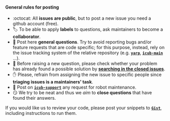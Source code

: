 
#### General rules for posting

- :octocat: All **issues are public**, but to post a new issue you need a github account (free).
- 🏷 To be able to apply **labels** to questions, ask maintainers to become a **collaborator**.
- :thinking: Post here **general questions**. Try to avoid reporting bugs and/or feature requests that are code specific; for this purpose, instead, rely on the issue tracking system of the relative repository \(e.g. [**`yarp`**](https://github.com/robotology/yarp), [**`icub-main`**](https://github.com/robotology/icub-main) ...).
- :eyes: Before raising a new question, please check whether your problem has already found a possible solution by [**searching in the closed issues**](https://github.com/robotology/QA/issues?q=is%3Aissue+is%3Aclosed).
- :hand: Please, refrain from assigning the new issue to specific people since **triaging issues is a maintainers' task**.
- :nut_and_bolt: Post on [**`icub-support`**](https://github.com/robotology/icub-support) any request for robot maintenance.
- :smirk: We try to be neat and thus we _aim_ to **close questions** that have found their answers.

If you would like us to review your code, please post your snippets to [**`Gist`**](https://gist.github.com), including instructions to run them.
